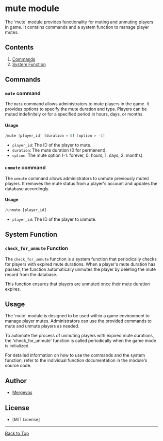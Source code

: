 # mute module

The 'mute' module provides functionality for muting and unmuting players in game. It contains commands and a system function to manage player mutes.

## Contents

1. [Commands](#commands)
2. [System Function](#system-function)

## Commands

### `mute` command

The `mute` command allows administrators to mute players in the game. It provides options to specify the mute duration and type. Players can be muted indefinitely or for a specified period in hours, days, or months.

#### Usage

```python
/mute [player_id] [duration = 0] [option = -1]
```

- `player_id`: The ID of the player to mute.
- `duration`: The mute duration (0 for permanent).
- `option`: The mute option (-1: forever, 0: hours, 1: days, 2: months).

### `unmute` command

The `unmute` command allows administrators to unmute previously muted players. It removes the mute status from a player's account and updates the database accordingly.

#### Usage

```python
/unmute [player_id]
```

- `player_id`: The ID of the player to unmute.

## System Function

### `check_for_unmute` Function

The `check_for_unmute` function is a system function that periodically checks for players with expired mute durations. When a player's mute duration has passed, the function automatically unmutes the player by deleting the mute record from the database.

This function ensures that players are unmuted once their mute duration expires.

## Usage

The 'mute' module is designed to be used within a game environment to manage player mutes. Administrators can use the provided commands to mute and unmute players as needed.

To automate the process of unmuting players with expired mute durations, the 'check_for_unmute' function is called periodically when the game mode is initialized.

For detailed information on how to use the commands and the system function, refer to the individual function documentation in the module's source code.

## Author

- [Mergevos](https://github.com/Mergevos)

## License

- [MIT License]

---

[Back to Top](#mute-module)
